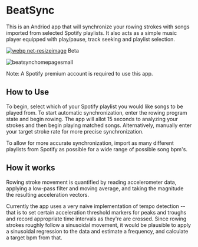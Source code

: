 # BeatSync 
This is an Andriod app that will synchronize your rowing strokes with songs imported from selected Spotify playlists.
It also acts as a simple music player equipped with play/pause, track seeking and playlist selection.


[![webp net-resizeimage](https://user-images.githubusercontent.com/22259451/30799126-cba264da-a1a9-11e7-87d3-cb4a000ad537.png)](https://play.google.com/store/apps/details?id=com.benupenieks.beatsync&hl=en) Beta

![beatsynchomepagesmall](https://user-images.githubusercontent.com/22259451/30777997-a335bc72-a096-11e7-8228-72264d5cf129.png)

Note: A Spotify premium account is required to use this app.
## How to Use

To begin, select which of your Spotify playlist you would like songs to be played from. To start automatic synchronization, enter the rowing program state and begin rowing. The app will allot 15 seconds to analyzing your strokes and then begin playing matched songs. Alternatively, manually enter your target stroke rate for more precise synchronization.

To allow for more accurate synchronization, import as many different playlists from Spotify as possible for a wide range of possible song bpm's.

## How it works

Rowing stroke movement is quantified by reading accelerometer data, applying a low-pass filter and moving average,
and taking the magnitude the resulting acceleration vectors.

Currently the app uses a very naive implementation of tempo detection -- that is to set certain acceleration
threshold markers for peaks and troughs and record appropriate time intervals as they're are crossed. Since rowing strokes roughly follow a sinusoidal movement, it would be plausible to apply a sinusoidal regression to the data and estimate
a frequency, and calculate a target bpm from that.
